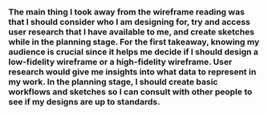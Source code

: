 ### The main thing I took away from the wireframe reading was that I should consider who I am designing for, try and access user research that I have available to me, and create sketches while in the planning stage. For the first takeaway, knowing my audience is crucial since it helps me decide if I should design a low-fidelity wireframe or a high-fidelity wireframe. User research would give me insights into what data to represent in my work. In the planning stage, I should create basic workflows and sketches so I can consult with other people to see if my designs are up to standards.